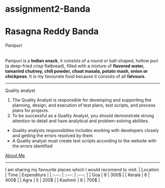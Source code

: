 # assignment2-Banda
# Rasagna Reddy Banda
###### Panipuri
Panipuri is a **Indian snack**, it consists of a round or ball-shaped, hollow puri (a deep-fried crisp flatbread), filled with a mixture of **flavored water, tamarind chutney, chili powder, chaat masala, potato mash, onion or chickpeas**. It is my favourate food because it consists of all **falvours**.

---
Quality analyst
1. The Quality Analyst is responsible for developing and supporting the planning, design, and execution of test plans, test scripts, and process plans for projects.
2. To be successful as a Quality Analyst, you should demonstrate strong attention to detail and have analytical and problem-solving abilities.


- Quality analysts responsibities includes working with developers closely and getting the errors resolved by them
- A Quality analyst must create test scripts according to the website with the errors identified

[About Me](AboutMe.md)

---

I am sharing my favourite places which I would recomend to visit.
| Location | Time | Expenditure |
| :---: | :---: | :---: |
| Goa | 8 | 300$ |
| Kerala | 6 | 400$ |
| Agra | 5 | 200$ |
| Kashmir | 8 | 700$ |
